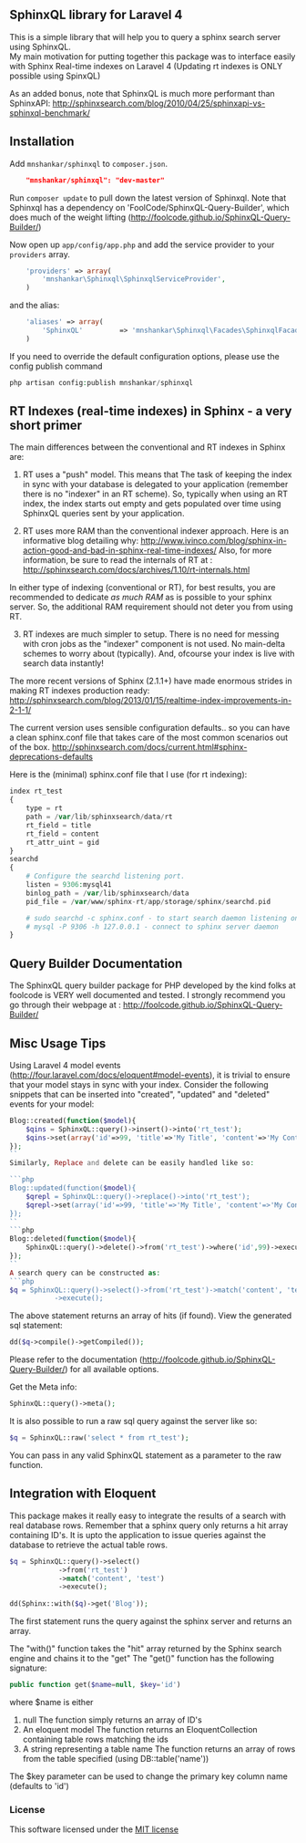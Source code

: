 ## SphinxQL library for Laravel 4

This is a simple library that will help you to query a sphinx search server using SphinxQL.  
My main motivation for putting together this package was to interface easily 
with Sphinx Real-time indexes on Laravel 4 (Updating rt indexes is ONLY possible using SpinxQL)

As an added bonus, note that SphinxQL is much more performant than SphinxAPI: 
http://sphinxsearch.com/blog/2010/04/25/sphinxapi-vs-sphinxql-benchmark/

## Installation

Add `mnshankar/sphinxql` to `composer.json`.
```json
    "mnshankar/sphinxql": "dev-master"
```    
Run `composer update` to pull down the latest version of Sphinxql. Note that Sphinxql has a 
dependency on 'FoolCode/SphinxQL-Query-Builder', which does much of the weight lifting 
(http://foolcode.github.io/SphinxQL-Query-Builder/)

Now open up `app/config/app.php` and add the service provider to your `providers` array.
```php
    'providers' => array(
        'mnshankar\Sphinxql\SphinxqlServiceProvider',
    )
```
and the alias:
```php
    'aliases' => array(
        'SphinxQL'         => 'mnshankar\Sphinxql\Facades\SphinxqlFacade',
    )
```

If you need to override the default configuration options, please use the config publish command

```php
php artisan config:publish mnshankar/sphinxql
``` 

## RT Indexes (real-time indexes) in Sphinx - a very short primer

The main differences between the conventional and RT indexes in Sphinx are:

1. RT uses a "push" model. This means that The task of keeping the index in sync with your database is 
delegated to your application (remember there is no "indexer" in an RT scheme). So, typically when using 
an RT index, the index starts out empty and gets populated over time using SphinxQL queries sent by your application. 

2. RT uses more RAM than the conventional indexer approach. Here is an informative blog detailing why:
http://www.ivinco.com/blog/sphinx-in-action-good-and-bad-in-sphinx-real-time-indexes/
Also, for more information, be sure to read the internals of RT at :
http://sphinxsearch.com/docs/archives/1.10/rt-internals.html

In either type of indexing (conventional or RT), for best results, you are recommended to 
dedicate *as much RAM* as is possible to your sphinx server. So, the additional 
RAM requirement should not deter you from using RT.

3. RT indexes are much simpler to setup. There is no need for messing with
cron jobs as the "indexer" component is not used. No main-delta schemes to worry about (typically). And, ofcourse
your index is live with search data instantly!

The more recent versions of Sphinx (2.1.1+) have made enormous strides in 
making RT indexes production ready:
http://sphinxsearch.com/blog/2013/01/15/realtime-index-improvements-in-2-1-1/

The current version uses sensible configuration defaults.. so you can have a 
clean sphinx.conf file that takes care of the most common scenarios out of the box.
http://sphinxsearch.com/docs/current.html#sphinx-deprecations-defaults

Here is the (minimal) sphinx.conf file that I use (for rt indexing):
```php
index rt_test
{
    type = rt   
    path = /var/lib/sphinxsearch/data/rt
    rt_field = title
    rt_field = content
    rt_attr_uint = gid
}
searchd
{
    # Configure the searchd listening port.
    listen = 9306:mysql41
    binlog_path = /var/lib/sphinxsearch/data
    pid_file = /var/www/sphinx-rt/app/storage/sphinx/searchd.pid

    # sudo searchd -c sphinx.conf - to start search daemon listening on above port   
    # mysql -P 9306 -h 127.0.0.1 - connect to sphinx server daemon
}        
```

## Query Builder Documentation

The SphinxQL query builder package for PHP developed by the kind folks at 
foolcode is VERY well documented and tested. I strongly recommend you go 
through their webpage at : http://foolcode.github.io/SphinxQL-Query-Builder/

## Misc Usage Tips

Using Laravel 4 model events (http://four.laravel.com/docs/eloquent#model-events), 
it is trivial to ensure that your model stays in sync with your index. 
Consider the following snippets that can be inserted into
"created", "updated" and "deleted" events for your model:

```php
Blog::created(function($model){
	$qins = SphinxQL::query()->insert()->into('rt_test');
	$qins->set(array('id'=>99, 'title'=>'My Title', 'content'=>'My Content', 'gid'=>444))->execute();
});
``
Similarly, Replace and delete can be easily handled like so:

```php
Blog::updated(function($model){
	$qrepl = SphinxQL::query()->replace()->into('rt_test');
	$qrepl->set(array('id'=>99, 'title'=>'My Title', 'content'=>'My Content', 'gid'=>444))->execute();
});
``
```php
Blog::deleted(function($model){
	SphinxQL::query()->delete()->from('rt_test')->where('id',99)->execute();
});
``
A search query can be constructed as:
```php
$q = SphinxQL::query()->select()->from('rt_test')->match('content', 'test');
	       ->execute();	       
```
The above statement returns an array of hits (if found).
View the generated sql statement:
```php
dd($q->compile()->getCompiled());
```

Please refer to the documentation
(http://foolcode.github.io/SphinxQL-Query-Builder/) for all available options.

Get the Meta info:
```php
SphinxQL::query()->meta();
```
It is also possible to run a raw sql query against the server like so:
```php
$q = SphinxQL::raw('select * from rt_test');
```
You can pass in any valid SphinxQL statement as a parameter to the raw function. 

## Integration with Eloquent

This package makes it really easy to integrate the results of a search with real
database rows. Remember that a sphinx query only returns a hit array containing ID's. 
It is upto the application to issue queries against the database to retrieve the actual table rows.

```php
$q = SphinxQL::query()->select()
			->from('rt_test')
			->match('content', 'test')
	       	->execute();
	       	
dd(Sphinx::with($q)->get('Blog'));	       	
```
The first statement runs the query against the sphinx server and returns an array.

The "with()" function takes the "hit" array returned by the Sphinx search engine and chains it to the "get"
The "get()" function has the following signature:
```php
public function get($name=null, $key='id')
``` 
where $name is either
1. null
	The function simply returns an array of ID's
2. An eloquent model
	The function returns an EloquentCollection containing table rows matching the ids
3. A string representing a table name
	The function returns an array of rows from the table specified (using DB::table('name'))

The $key parameter can be used to change the primary key column name (defaults to 'id')

### License

This software licensed under the [MIT license](http://opensource.org/licenses/MIT)